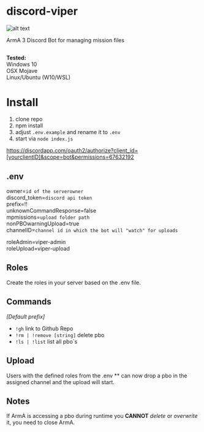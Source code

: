 

# discord-viper

![alt text](https://i.imgur.com/d22Y3sI.png"Logo")

ArmA 3 Discord Bot for managing mission files

##
**Tested:**   
Windows 10   
OSX Mojave   
Linux/Ubuntu (W10/WSL)

##
# Install

 1. clone repo    
 2. npm install    
 3. adjust `.env.example` and rename it to `.env`
 4. start via `node index.js`

https://discordapp.com/oauth2/authorize?client_id=[yourclientID]&scope=bot&permissions=67632192

## .env

owner=`id of the serverowner`   
discord_token=`discord api token`   
prefix=!!   
unknownCommandResponse=false   
mpmissions=`upload folder path`   
nonPBOwarningUpload=true   
channelID=`channel id in which the bot will "watch" for uploads`  

roleAdmin=viper-admin   
roleUpload=viper-upload


## Roles
Create the roles in your server based on the .env file.   

## Commands
*[Default prefix]*

 - `!gh` link to Github Repo
 - `!rm | !remove [string]` delete pbo
 - `!ls | !list` list all pbo`s

## Upload
Users with the defined roles from the .env ** can now drop a pbo in the assigned channel and the upload will start.

## Notes
If ArmA is accessing a pbo during runtime you **CANNOT** *delete* or *overwrite* it, you need to close ArmA.
